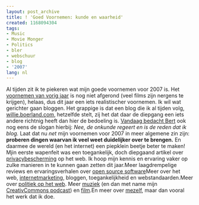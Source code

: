 ```yaml
---
layout: post_archive
title: ! 'Goed Voornemen: kunde en waarheid'
created: 1168094304
tags:
- Music
- Movie Monger
- Politics
- bler
- webschuur
- blog
- '2007'
lang: nl
---
```

Al tijden zit ik te piekeren wat mijn goede voornemen voor 2007 is. Het [voornemen van vorig jaar](http://bler.webschuur.com/goed_voornemen_voor_2006_de_imbd_top_30_gezien_hebben) is nog niet afgerond (veel films zijn nergens te krijgen), helaas, dus dit jaar een iets realistischer voornemen. Ik wil wat gerichter gaan bloggen. Het grappige is dat een blog die ik al tijden volg, [willie.boerland.com](http://willy.boerland.com), hetzelfde stelt, zij het dat daar de diepgang een iets andere richtnig heeft dan hier de bedoeling is. [Vandaag bedacht Bert](http://willy.boerland.com/myblog/dutchcowboys_snap_web_2_0_niet) ook nog eens de slogan hierbij: _Nee, de onkunde regeert en is de reden dat ik blog._ Laat dat nu _net_ mijn voornemen voor 2007 in meer algemene zin zijn: **proberen dingen waarvan ik veel weet duidelijker over te brengen.** En daarmee de wereld (en het internet) een piepklein beetje beter te maken! Mjin eerste wapenfeit was een toegankelijk, doch diepgaand artikel over [privacybescherming](http://bler.webschuur.com/nrcnext_met_mijn_bijdrage_erin_harry_hacker_surft_ook_mee) op het web. Ik hoop mijn kennis en ervaring vaker op zulke manieren in te kunnen gaan zetten dit jaar.Meer laagdrempelige reviews en ervaringsverhalen over [open source software](/categorieen/site_classification/open_source)Meer over het web, [internetmarketing](/categorieen/site_classification/marketing), bloggen, toegankelijkheid en webstandaarden.Meer over [politiek op het web](/categorieen/site_classification/politics). Meer [muziek](/categorieen/site_classification/music_muck)  (en dan met name mijn [CreativCommons podcast](/categorieen/site_classification/podcast/feed)) en [film](/categorieen/site_classification/movie_monger).En meer over [mezelf](http://bler.webschuur.com/categorieen/site_classification/webschuur), maar dan vooral het werk dat ik doe.
